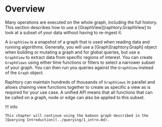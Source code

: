 # Overview

Many operations are executed on the whole graph, including the full history. This section describes how to use a [GraphView][raphtory.GraphView] to look at a subset of your data without having to re-ingest it.

A `GraphView` is a snapshot of a graph that is used when reading data and running algorithms. Generally, you will use a [Graph][raphtory.Graph] object when building or mutating a graph and for global queries, but use a `GraphView` to extract data from specific regions of interest. You can create `GraphViews` using either time functions or filters to select a narrower subset of your graph. You can then run you queries against the `GraphView` instead of the `Graph` object.

Raphtory can maintain hundreds of thousands of `GraphViews` in parallel and allows chaining view functions together to create as specific a view as is required for your use case. A unified API means that all functions that can be called on a graph, node or edge can also be applied to this subset.

!!! info

    This chapter will continue using the baboon graph described in the [Querying Introduction](../querying/1_intro.md).
